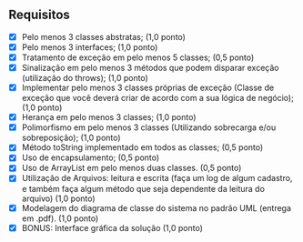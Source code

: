 ## Requisitos
- [X] Pelo menos 3 classes abstratas; (1,0 ponto)
- [X] Pelo menos 3 interfaces; (1,0 ponto)
- [X] Tratamento de exceção em pelo menos 5 classes; (0,5 ponto)
- [X] Sinalização em pelo menos 3 métodos que podem disparar exceção (utilização do throws); (1,0 ponto)
- [X] Implementar pelo menos 3 classes próprias de exceção (Classe de exceção que você deverá criar de acordo com a sua lógica de negócio); (1,0 ponto)
- [X] Herança em pelo menos 3 classes; (1,0 ponto)
- [X] Polimorfismo em pelo menos 3 classes (Utilizando sobrecarga e/ou sobreposição); (1,0 ponto)
- [X] Método toString implementado em todos as classes; (0,5 ponto)
- [X] Uso de encapsulamento; (0,5 ponto)
- [X] Uso de ArrayList em pelo menos duas classes. (0,5 ponto)
- [X] Utilização de Arquivos: leitura e escrita (faça um log de algum cadastro, e também faça algum método que seja dependente da leitura do arquivo) (1,0 ponto)
- [X] Modelagem do diagrama de classe do sistema no padrão UML (entrega em .pdf). (1,0 ponto)
- [X] BONUS: Interface gráfica da solução (1,0 ponto)
